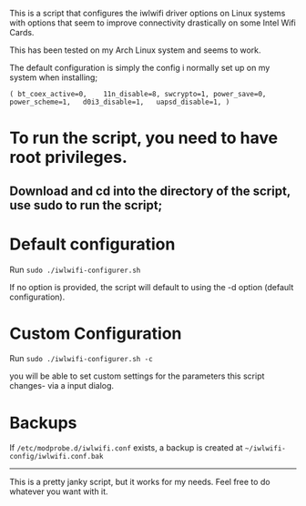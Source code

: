 This is a script that configures the iwlwifi driver options on Linux systems with options that seem to improve connectivity drastically on some Intel Wifi Cards. 

This has been tested on my Arch Linux system and seems to work.


The default configuration is simply the config i normally set up on my system when installing;

`
(
bt_coex_active=0,   
11n_disable=8,
swcrypto=1,
power_save=0,
power_scheme=1,  
d0i3_disable=1,  
uapsd_disable=1,
)
`

# To run the script, you need to have root privileges.  
## Download and cd into the directory of the script, use sudo to run the script;

# Default configuration

Run ` sudo ./iwlwifi-configurer.sh `

If no option is provided, the script will default to using the -d option (default configuration).

# Custom Configuration

Run ` sudo ./iwlwifi-configurer.sh -c `

you will be able to set custom settings for the parameters this script changes- via a input dialog.

# Backups

If ` /etc/modprobe.d/iwlwifi.conf ` exists, a backup is created at ` ~/iwlwifi-config/iwlwifi.conf.bak `

- - - - - - - -
This is a pretty janky script, but it works for my needs. Feel free to do whatever you want with it.
